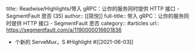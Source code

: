 title:: Readwise/Highlights/带入 gRPC：让你的服务同时提供 HTTP 接口 - SegmentFault 思否 (35)
author:: [[简悦]]
full-title:: 带入 gRPC：让你的服务同时提供 HTTP 接口 - SegmentFault 思否
category:: #articles
url:: https://segmentfault.com/a/1190000016601836

- 个新的 ServeMux，S #Highlight #[[2021-06-03]]